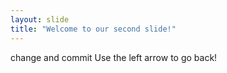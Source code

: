```yaml
---
layout: slide
title: "Welcome to our second slide!"
---
```

change and commit 
Use the left arrow to go back!
